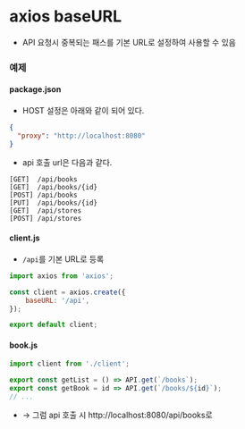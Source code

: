 # axios baseURL
- API 요청시 중복되는 패스를 기본 URL로 설정하여 사용할 수 있음

### 예제
#### package.json
- HOST 설정은 아래와 같이 되어 있다.
```json
{
  "proxy": "http://localhost:8080"
}
```

- api 호출 url은 다음과 같다.
```text
[GET]  /api/books
[GET]  /api/books/{id}
[POST] /api/books
[PUT]  /api/books/{id}
[GET]  /api/stores
[POST] /api/stores
```

#### client.js
- `/api`를 기본 URL로 등록
```javascript
import axios from 'axios';

const client = axios.create({
    baseURL: '/api',
});

export default client;
```

#### book.js
```javascript
import client from './client';

export const getList = () => API.get(`/books`);
export const getBook = id => API.get(`/books/${id}`);
// ...
```

- → 그럼 api 호출 시 http://localhost:8080/api/books로
